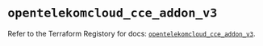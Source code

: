 # `opentelekomcloud_cce_addon_v3`

Refer to the Terraform Registory for docs: [`opentelekomcloud_cce_addon_v3`](https://registry.terraform.io/providers/opentelekomcloud/opentelekomcloud/1.34.2/docs/resources/cce_addon_v3).
